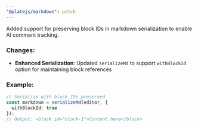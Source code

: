 ```yaml
---
"@platejs/markdown": patch
---
```


Added support for preserving block IDs in markdown serialization to enable AI comment tracking.

### Changes:

- **Enhanced Serialization**: Updated `serializeMd` to support `withBlockId` option for maintaining block references

### Example:

```typescript
// Serialize with block IDs preserved
const markdown = serializeMd(editor, {
  withBlockId: true
});
// Output: <block id="block-1">Content here</block>
```